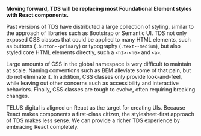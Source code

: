 <strong>Moving forward, TDS will be replacing most Foundational Element styles with React components.</strong>

Past versions of TDS have distributed a large collection of styling, similar to the approach of libraries such as 
Bootstrap or Semantic UI. TDS not only exposed CSS classes that could be applied to many HTML elements, such as 
buttons (`.button--primary`) or typography (`.text--medium`), but also styled core HTML elements directly, such a `<h1>-<h6>`
and `<a>`. 

Large amounts of CSS in the global namespace is very difficult to maintain at scale. Naming conventions such as BEM alleviate 
some of that pain, but do not eliminate it. In addition, CSS classes only provide look-and-feel, while leaving out other
concerns such as accessibility and interactive behaviors. Finally, CSS classes are tough to evolve, often requiring breaking 
changes.

TELUS digital is aligned on React as the target for creating UIs. Because React makes components a first-class citizen, 
the stylesheet-first approach of TDS makes less sense. We can provide a richer TDS experience by embracing React completely.
